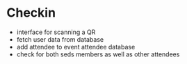 # Checkin

- interface for scanning a QR
- fetch user data from database
- add attendee to event attendee database
- check for both seds members as well as other attendees
